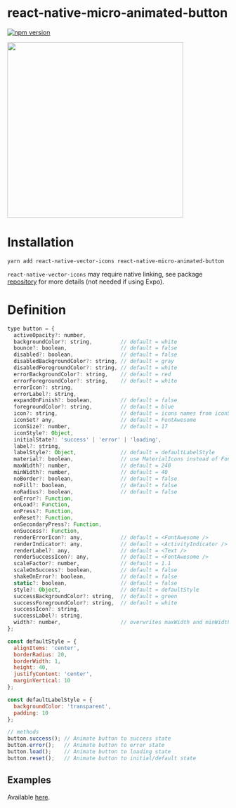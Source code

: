# react-native-micro-animated-button

[![npm version](https://badge.fury.io/js/react-native-micro-animated-button.svg)](https://badge.fury.io/js/react-native-micro-animated-button)

<img src="https://raw.githubusercontent.com/sonaye/react-native-micro-animated-button/master/demo.gif" width="400">

# Installation

`yarn add react-native-vector-icons react-native-micro-animated-button`

`react-native-vector-icons` may require native linking, see package [repository](https://github.com/oblador/react-native-vector-icons) for more details (not needed if using Expo).

# Definition

```javascript
type button = {
  activeOpacity?: number,
  backgroundColor?: string,         // default = white
  bounce?: boolean,                 // default = false
  disabled?: boolean,               // default = false
  disabledBackgroundColor?: string, // default = gray
  disabledForegroundColor?: string, // default = white
  errorBackgroundColor?: string,    // default = red
  errorForegroundColor?: string,    // default = white
  errorIcon?: string,
  errorLabel?: string,
  expandOnFinish?: boolean,         // default = false
  foregroundColor?: string,         // default = blue
  icon?: string,                    // default = icons names from iconSet
  iconSet? any,                     // default = FontAwesome
  iconSize?: number,                // default = 17
  iconStyle?: Object,
  initialState?: 'success' | 'error' | 'loading',
  label?: string,
  labelStyle?: Object,              // default = defaultLabelStyle
  material?: boolean,               // use MaterialIcons instead of FontAwesome
  maxWidth?: number,                // default = 240
  minWidth?: number,                // default = 40
  noBorder?: boolean,               // default = false
  noFill?: boolean,                 // default = false
  noRadius?: boolean,               // default = false
  onError?: Function,
  onLoad?: Function,
  onPress?: Function,
  onReset?: Function,
  onSecondaryPress?: Function,
  onSuccess?: Function,
  renderErrorIcon?: any,            // default = <FontAwesome />
  renderIndicator?: any,            // default = <ActivityIndicator />
  renderLabel?: any,                // default = <Text />
  renderSuccessIcon?: any,          // default = <FontAwesome />
  scaleFactor?: number,             // default = 1.1
  scaleOnSuccess?: boolean,         // default = false
  shakeOnError?: boolean,           // default = false
  static?: boolean,                 // default = false
  style?: Object,                   // default = defaultStyle
  successBackgroundColor?: string,  // default = green
  successForegroundColor?: string,  // default = white
  successIcon?: string,
  successLabel?: string,
  width?: number,                   // overwrites maxWidth and minWidth, use for fixed length
};

const defaultStyle = {
  alignItems: 'center',
  borderRadius: 20,
  borderWidth: 1,
  height: 40,
  justifyContent: 'center',
  marginVertical: 10
};

const defaultLabelStyle = {
  backgroundColor: 'transparent',
  padding: 10
};

// methods
button.success(); // Animate button to success state
button.error();   // Animate button to error state
button.load();    // Animate button to loading state
button.reset();   // Animate button to initial/default state
```

## Examples

Available [here](https://github.com/sonaye/react-native-micro-animated-button/blob/master/examples.js).

